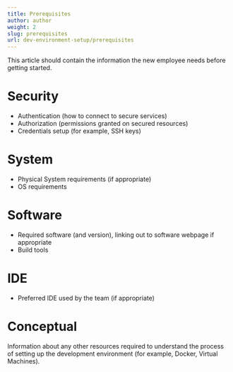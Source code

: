 ```yaml
---
title: Prerequisites
author: author
weight: 2
slug: prerequisites
url: dev-environment-setup/prerequisites
---
```


This article should contain the information the new employee needs before getting started.

# Security

* Authentication (how to connect to secure services)
* Authorization (permissions granted on secured resources)
* Credentials setup (for example, SSH keys)

# System

* Physical System requirements (if appropriate)
* OS requirements

# Software

* Required software (and version), linking out to software webpage if appropriate
* Build tools

# IDE

* Preferred IDE used by the team (if appropriate)

# Conceptual

Information about any other resources required to understand the process of setting up the development environment (for example, Docker, Virtual Machines).
